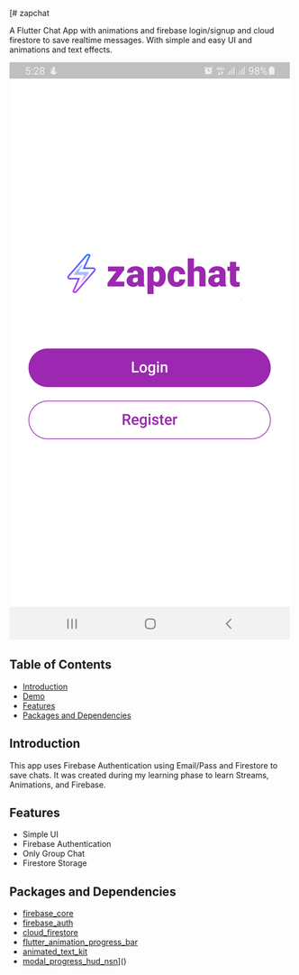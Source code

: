 [# zapchat

A Flutter Chat App with animations and firebase login/signup and cloud firestore to save realtime messages. With simple and easy UI and animations and text effects.

![Demo](demo.jpeg)

## Table of Contents
- [Introduction](#introduction)
- [Demo](#demo)
- [Features](#features)
- [Packages and Dependencies](#packages-and-dependencies)

## Introduction

This app uses Firebase Authentication using Email/Pass and Firestore to save chats. It was created during my learning phase to learn Streams, Animations, and Firebase.


## Features

- Simple UI
- Firebase Authentication
- Only Group Chat
- Firestore Storage

## Packages and Dependencies
- [firebase_core](https://pub.dev/packages/firebase_core)
- [firebase_auth](https://pub.dev/packages/firebase_auth)
- [cloud_firestore](https://pub.dev/packages/cloud_firestore)
- [flutter_animation_progress_bar](https://pub.dev/packages/flutter_animation_progress_bar)
- [animated_text_kit](https://pub.dev/packages/animated_text_kit)
- [modal_progress_hud_nsn](https://pub.dev/packages/modal_progress_hud_nsn)]()